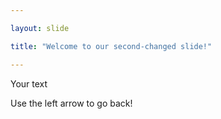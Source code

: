 ```yaml
---

layout: slide

title: "Welcome to our second-changed slide!"

---
```


Your text

Use the left arrow to go back!
